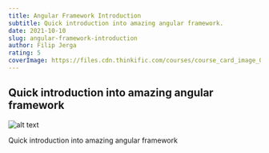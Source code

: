 ```yaml
---
title: Angular Framework Introduction
subtitle: Quick introduction into amazing angular framework.
date: 2021-10-10
slug: angular-framework-introduction
author: Filip Jerga
rating: 5
coverImage: https://files.cdn.thinkific.com/courses/course_card_image_000/846/1201595605185.medium.png
---
```


## Quick introduction into amazing angular framework

![alt text](https://files.cdn.thinkific.com/courses/course_card_image_000/846/1201595605185.medium.png "Logo Title Text")


Quick introduction into amazing angular framework
